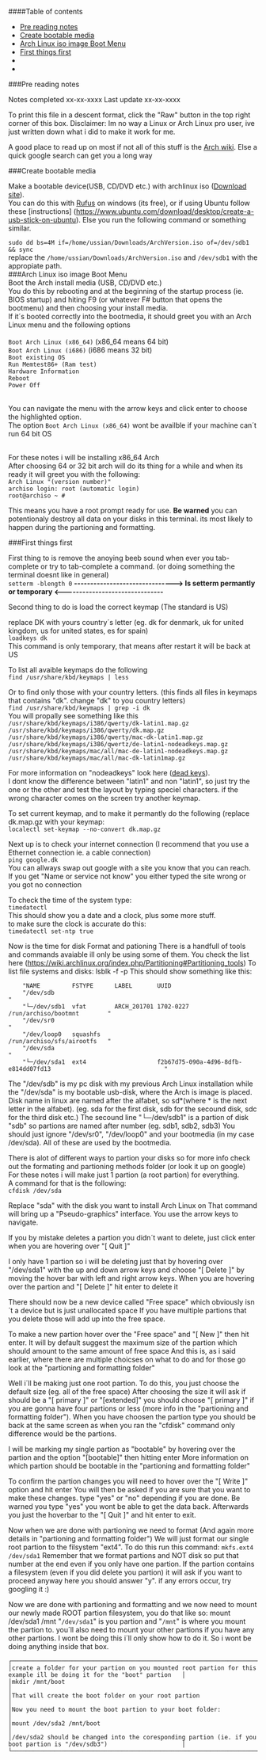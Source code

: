 ####Table of contents
 * [Pre reading notes](Arch-Base-Install-+-Grub-(BIOS).md#pre-reading-notes)
 * [Create bootable media](Arch-Base-Install-+-Grub-(BIOS).md#create-bootable-media)
 * [Arch Linux iso image Boot Menu](Arch-Base-Install-+-Grub-(BIOS).md#arch-linux-iso-image-boot-menu)
 * [First things first](Arch-Base-Install-+-Grub-(BIOS).md#first-things-first)
 * [](Arch-Base-Install-+-Grub-(BIOS).md#)
 * [](Arch-Base-Install-+-Grub-(BIOS).md#)

###Pre reading notes

 Notes completed xx-xx-xxxx
 Last update xx-xx-xxxx

To print this file in a descent format, click the "Raw" button in the top right corner of this box.
Disclaimer: Im no way a Linux or Arch Linux pro user, ive just written down what i did to make it work for me.


A good place to read up on most if not all of this stuff is the [Arch wiki](https://wiki.archlinux.org/).
Else a quick google search can get you a long way

###Create bootable media

Make a bootable device(USB, CD/DVD etc.) with archlinux iso ([Download site](https://www.archlinux.org/download/)). <BR>
You can do this with [Rufus](https://rufus.akeo.ie/) on windows (its free), or if using Ubuntu follow these [instructions] (https://www.ubuntu.com/download/desktop/create-a-usb-stick-on-ubuntu).
Else you run the following command or something similar.

`sudo dd bs=4M if=/home/ussian/Downloads/ArchVersion.iso of=/dev/sdb1 && sync`<BR>
replace the `/home/ussian/Downloads/ArchVersion.iso` and `/dev/sdb1` with the appropiate path.<BR>
###Arch Linux iso image Boot Menu<BR>
Boot the Arch install media (USB, CD/DVD etc.)<BR>
You do this by rebooting and at the beginning of the startup process (ie. BIOS startup) and hiting F9 (or whatever F# button that opens the bootmenu) and then choosing your install media. <BR>
If it´s booted correctly into the bootmedia, it should greet you with an Arch Linux menu and the following options <BR><BR>
    `Boot Arch Linux (x86_64)` (x86_64 means 64 bit) <BR>
    `Boot Arch Linux (i686)` (i686 means 32 bit) <BR>
    `Boot existing OS` <BR>
    `Run Memtest86+ (Ram test)` <BR>
    `Hardware Information` <BR>
    `Reboot` <BR>
    `Power Off` <BR><BR>
    
You can navigate the menu with the arrow keys and click enter to choose the highlighted option. <BR>
The option `Boot Arch Linux (x86_64)` wont be availble if your machine can´t run 64 bit OS <BR><BR>

For these notes i will be installing x86_64 Arch <BR>
After choosing 64 or 32 bit arch will do its thing for a while and when its ready it will greet you with the following:<BR>
    `Arch Linux "(version number)"` <BR>
    `archiso login: root (automatic login)`<BR>
    `root@archiso ~ #`<BR>

This means you have a root prompt ready for use. **Be warned** you can potentionaly destroy all data on your disks in this terminal. its most likely to happen during the partioning and formatting.<BR>

###First things first

First thing to is remove the anoying beeb sound when ever you tab-complete or try to tab-complete a command. (or doing something the terminal doesnt like in general)<BR>
```setterm -blength 0```
**-------------------------------> Is setterm permantly or temporary <-------------------------------**


Second thing to do is load the correct keymap (The standard is US)

replace DK with yours country´s letter (eg. dk for denmark, uk for united kingdom, us for united states, es for spain)<BR>
`loadkeys dk`<BR>
This command is only temporary, that means after restart it will be back at US

To list all avaible keymaps do the following<BR> 
`find /usr/share/kbd/keymaps | less` <BR>

Or to find only those with your country letters. (this finds all files in keymaps that contains "dk". change "dk" to you country letters) <BR>
`find /usr/share/kbd/keymaps | grep -i dk` <BR>
You will propally see something like this <BR>
    `/usr/share/kbd/keymaps/i386/qwerty/dk-latin1.map.gz` <BR>
    `/usr/share/kbd/keymaps/i386/qwerty/dk.map.gz`<BR>
    `/usr/share/kbd/keymaps/i386/qwerty/mac-dk-latin1.map.gz`<BR>
    `/usr/share/kbd/keymaps/i386/qwertz/de-latin1-nodeadkeys.map.gz`<BR>
    `/usr/share/kbd/keymaps/mac/all/mac-de-latin1-nodeadkeys.map.gz`<BR>
    `/usr/share/kbd/keymaps/mac/all/mac-dk-latin1map.gz`<BR>
    
For more information on "nodeadkeys" look here ([dead keys](http://askubuntu.com/questions/56560/what-exactly-is-meant-by-eliminate-dead-keys)). <BR>
I dont know the difference between "latin1" and non "latin1", so just try the one or the other and test the layout by typing speciel characters. if the wrong character comes on the screen try another keymap.

To set current keymap, and to make it permantly do the following (replace dk.map.gz with your keymap:<BR>
`localectl set-keymap --no-convert dk.map.gz`


Next up is to check your internet connection (I recommend that you use a Ethernet connection ie. a cable connection)<BR>
`ping google.dk`<BR>
You can allways swap out google with a site you know that you can reach.<BR>
If you get "Name or service not know" you either typed the site wrong or you got no connection


To check the time of the system type:<BR>
`timedatectl`<BR>
This should show you a date and a clock, plus some more stuff. <BR>
to make sure the clock is accurate do this:<BR>
`timedatectl set-ntp true`<BR>




Now is the time for disk Format and pationing
There is a handfull of tools and commands avaiable ill only be using some of them. You check the list here (https://wiki.archlinux.org/index.php/Partitioning#Partitioning_tools)
To list file systems and disks:
lsblk -f -p
This should show something like this:
```
    "NAME         FSTYPE      LABEL       UUID
    "/dev/sdb                                                                                                 "
    "└─/dev/sdb1  vfat        ARCH_201701 1702-0227                               /run/archiso/bootmnt        "
    "/dev/sr0                                                                                                 "
    "/dev/loop0   squashfs                                                        /run/archiso/sfs/airootfs   "
    "/dev/sda                                                                                                 "
    "└─/dev/sda1  ext4                    f2b67d75-090a-4d96-8dfb-e814dd07fd13                                "
```
The "/dev/sdb" is my pc disk with my previous Arch Linux installation while the "/dev/sda" is my bootable usb-disk, where the Arch is image is placed.
Disk name in linux are named after the alfabet, so sd*(where * is the next letter in the alfabet). (eg. sda for the first disk, sdb for the secound disk, sdc for the third disk etc.)
The secound line "└─/dev/sdb1" is a partion of disk "sdb" so partions are named after number (eg. sdb1, sdb2, sdb3)
You should just ignore "/dev/sr0", "/dev/loop0" and your bootmedia (in my case /dev/sda). All of these are used by the bootmedia.

There is alot of different ways to partion your disks so for more info check out the formating and partioning methods folder (or look it up on google)<BR>
For these notes i will make just 1 partion (a root partion) for everything.<BR>
A command for that is the following:<BR>
`cfdisk /dev/sda`

Replace "sda" with the disk you want to install Arch Linux on
That command will bring up a "Pseudo-graphics" interface. You use the arrow keys to navigate.

If you by mistake deletes a partion you didn´t want to delete, just click enter when you are hovering over "[   Quit    ]"

I only have 1 partion so i will be deleting just that by hovering over "/dev/sda1" with the up and down arrow keys and choose "[ Delete ]" by moving the hover bar with left and right arrow keys.
When you are hovering over the partion and "[ Delete ]" hit enter to delete it

There should now be a new device called "Free space" which obviously isn´t a device but is just unallocated space
If you have multiple partions that you delete those will add up into the free space.

To make a new partion hover over the "Free space" and "[   New   ]" then hit enter.
It will by default suggest the maximum size of the partion which should amount to the same amount of free space
And this is, as i said earlier, where there are multiple choicses on what to do and for those go look at the "partioning and formatting folder"

Well i´ll be making just one root partion. To do this, you just choose the default size (eg. all of the free space)
After choosing the size it will ask if should be a "[ primary ]" or "[extended]" you should choose "[ primary ]" if you are gonna have  four partions or less (more info in the "partioning and formatting folder").
When you have choosen the partion type you should be back at the same screen as when you ran the "cfdisk" command only difference would be the partions.

I will be marking my single partion as "bootable" by hovering over the partion and the option "[bootable]" then hitting enter
More information on which partion should be bootable in the "partioning and formatting folder"

To confirm the partion changes you will need to hover over the "[  Write  ]" option and hit enter
You will then be asked if you are sure that you want to make these changes. type "yes" or "no" depending if you are done. Be warned you type "yes" you wont be able to get the data back.
Afterwards you just the hoverbar to the "[  Quit  ]" and hit enter to exit.

Now when we are done with partioning we need to format (And again more details in "partioning and formatting folder")
We will just format our single root partion to the filsystem "ext4". To do this run this command:
`mkfs.ext4 /dev/sda1`
Remember that we format partions and NOT disk so put that number at the end even if you only have one partion.
If the partion contains a filesystem (even if you did delete you partion) it will ask if you want to proceed anyway here you should answer "y".
if any errors occur, try googling it :)


Now we are done with partioning and formatting and we now need to mount our newly made ROOT partion filesystem, you do that like so:
mount /dev/sda1 /mnt
"`/dev/sda1`" is you partion and "`/mnt`" is where you mount the partion to.
you´ll also need to mount your other partions if you have any other partions. I wont be doing this i´ll only show how to do it. So i wont be doing anything inside that box.

```
┌───────────────────────────────────────────────────────────────────────────────────────────────────────────────────────┐
│create a folder for your partion on you mounted root partion for this example ill be doing it for the "boot" partion   │
│mkdir /mnt/boot                                                                                                        │
│That will create the boot folder on your root partion                                                                  │
│Now you need to mount the boot partion to your boot folder:                                                            │
│mount /dev/sda2 /mnt/boot                                                                                              │
│/dev/sda2 should be changed into the coresponding partion (ie. if you boot partion is "/dev/sdb3")                     │
└───────────────────────────────────────────────────────────────────────────────────────────────────────────────────────┘
```
